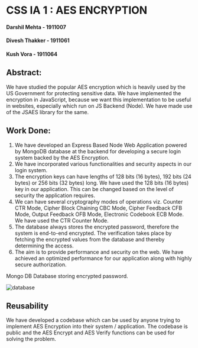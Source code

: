 # CSS IA 1 : AES ENCRYPTION
#### Darshil Mehta - 1911007
#### Divesh Thakker - 1911061
#### Kush Vora - 1911064

## Abstract:
We have studied the popular AES encryption which is
heavily used by the US Government for protecting sensitive data.
We have implemented the encryption in JavaScript, because
we want this implementation to be useful in websites, especially
which run on JS Backend (Node). We have made use of the
JSAES library for the same.

## Work Done:
1. We have developed an Express Based Node Web Application powered by MongoDB database at the backend for developing a secure login system backed by the AES Encryption.
2. We have incorporated various functionalities and security aspects in our login system.
3. The encryption keys can have lengths of 128 bits (16 bytes), 192 bits (24 bytes) or 256 bits (32 bytes) long. We have used the 128 bits (16 bytes) key in our application. This can be changed based on the level of security the application requires.
4. We can have several cryptography modes of operations viz. Counter CTR Mode, Cipher Block Chaining CBC Mode, Cipher Feedback CFB Mode, Output Feedback OFB Mode, Electronic Codebook ECB Mode. We have used the CTR Counter Mode.
5. The database always stores the encrypted password, therefore the system is end-to-end encrypted. The verification takes place by fetching the encrypted values from the database and thereby determining the access.
6. The aim is to provide performance and security on the web. We have achieved an optimized performance for our application along with highly secure authorization. 

Mongo DB Database storing encrypted password.

![database](https://user-images.githubusercontent.com/52334437/154425754-bfe0dbb3-a1ee-48c9-b2fd-d6bfc8ad3dab.jpeg)

## Reusability
We have developed a codebase which can be used by anyone trying to implement AES Encryption into their system / application. The codebase is public and the AES Encrypt and AES Verify functions can be used for solving the problem.
